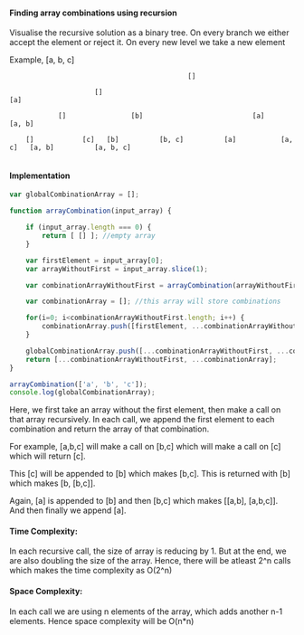 #### Finding array combinations using recursion

Visualise the recursive solution as a binary tree. On every branch we either accept the element or reject it. On every new level we take a new element

Example, [a, b, c]

```
                                            []

                     []                                               [a]

            []                [b]                           [a]                    [a, b]

    []            [c]   [b]          [b, c]          [a]           [a, c]   [a, b]          [a, b, c]
 
```


#### Implementation

```js
var globalCombinationArray = [];

function arrayCombination(input_array) {

	if (input_array.length === 0) {
    	return [ [] ]; //empty array
    } 

    var firstElement = input_array[0];
    var arrayWithoutFirst = input_array.slice(1);

    var combinationArrayWithoutFirst = arrayCombination(arrayWithoutFirst);

    var combinationArray = []; //this array will store combinations

    for(i=0; i<combinationArrayWithoutFirst.length; i++) {
        combinationArray.push([firstElement, ...combinationArrayWithoutFirst[i]]);
    }

    globalCombinationArray.push([...combinationArrayWithoutFirst, ...combinationArray]);
    return [...combinationArrayWithoutFirst, ...combinationArray];
}

arrayCombination(['a', 'b', 'c']);
console.log(globalCombinationArray);
```
Here, we first take an array without the first element, then make a call on that array recursively. In each call, we append the first element to each combination and return the array of that combination.

For example, [a,b,c] will make a call on [b,c] which will make a call on [c] which will return [c].

This [c] will be appended to [b] which makes [b,c]. This is returned with [b] which makes [b, [b,c]].

Again, [a] is appended to [b] and then [b,c] which makes [[a,b], [a,b,c]]. And then finally we append [a].

#### Time Complexity:

In each recursive call, the size of array is reducing by 1. But at the end, we are also doubling the size of the array. Hence, there will be atleast 2^n calls which makes the time complexity as O(2^n)

#### Space Complexity:

In each call we are using n elements of the array, which adds another n-1 elements. Hence space complexity will be O(n*n)
